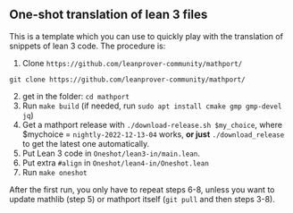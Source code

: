 ## One-shot translation of lean 3 files

This is a template which you can use to quickly play with the translation of snippets of lean 3 code. The procedure is:

1. Clone `https://github.com/leanprover-community/mathport/`
```
git clone https://github.com/leanprover-community/mathport/
```
2. get in the folder: `cd mathport`
3. Run `make build` (if needed, run `sudo apt install cmake gmp gmp-devel jq`)
5. Get a mathport release with `./download-release.sh $my_choice`, where $mychoice = `nightly-2022-12-13-04` works, **or just** `./download_release` to get the latest one automatically.
6. Put Lean 3 code in `Oneshot/lean3-in/main.lean`.
7. Put extra `#align` in `Oneshot/lean4-in/Oneshot.lean`
8. Run `make oneshot`

After the first run, you only have to repeat steps 6-8, unless you want to update mathlib (step 5) or mathport itself (`git pull` and then steps 3-8).
